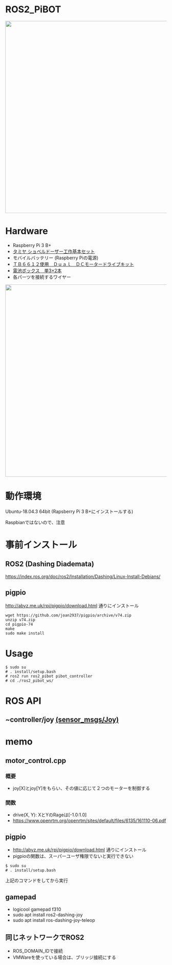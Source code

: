 # ROS2_PiBOT
<img src="https://user-images.githubusercontent.com/1625932/72203578-ba238580-34b0-11ea-9230-da99632cd875.jpg" width="600px">

# Hardware
 - Raspberry Pi 3 B+
 - [タミヤ ショベルドーザー工作基本セット](https://www.amazon.co.jp/%E3%82%BF%E3%83%9F%E3%83%A4-%E6%A5%BD%E3%81%97%E3%81%84%E5%B7%A5%E4%BD%9C%E3%82%B7%E3%83%AA%E3%83%BC%E3%82%BA-No-107-%E3%82%B7%E3%83%A7%E3%83%99%E3%83%AB%E3%83%89%E3%83%BC%E3%82%B6%E3%83%BC%E5%B7%A5%E4%BD%9C%E5%9F%BA%E6%9C%AC%E3%82%BB%E3%83%83%E3%83%88-70107/dp/B002DR3H5I/ref=pd_aw_sbs_21_5/356-6988335-3432811?_encoding=UTF8&pd_rd_i=B002DR3H5I&pd_rd_r=47ed4ac3-e9e9-4253-87ec-194fb1966823&pd_rd_w=8iAcA&pd_rd_wg=sCtHp&pf_rd_p=1893a417-ba87-4709-ab4f-0dece788c310&pf_rd_r=8J7W5P57K8F1MMVJAQH6&psc=1&refRID=8J7W5P57K8F1MMVJAQH6)
 - モバイルバッテリー (Raspberry Piの電源)
 - [ＴＢ６６１２使用　Ｄｕａｌ　ＤＣモータードライブキット](http://akizukidenshi.com/catalog/g/gK-11219/)
 - [電池ボックス　単3×2本](http://akizukidenshi.com/catalog/g/gP-00208/)
 - 各パーツを接続するワイヤー

<img src="https://user-images.githubusercontent.com/1625932/75606242-21af9600-5b2e-11ea-855c-77d55bd2453f.png" width="600px">

# 動作環境
Ubuntu-18.04.3 64bit (Rapsberry Pi 3 B+にインストールする)

Raspbianではないので、注意

# 事前インストール
## ROS2 (Dashing Diademata)
https://index.ros.org/doc/ros2/Installation/Dashing/Linux-Install-Debians/

## pigpio
http://abyz.me.uk/rpi/pigpio/download.html 通りにインストール

```
wget https://github.com/joan2937/pigpio/archive/v74.zip
unzip v74.zip
cd pigpio-74
make
sudo make install
```

# Usage
```
$ sudo su
# . install/setup.bash
# ros2 run ros2_pibot pibot_controller
# cd ./ros2_pibot_ws/
```

# ROS API
## ~controller/joy  [(sensor_msgs/Joy)](http://docs.ros.org/api/sensor_msgs/html/msg/Joy.html)

# memo
## motor_control.cpp
### 概要
 - joy[X]とjoy[Y]をもらい、その値に応じて２つのモーターを制御する
### 関数
 - drive(X, Y): XとYのRageは[-1.0:1.0]
 - https://www.openrtm.org/openrtm/sites/default/files/6135/161110-06.pdf


## pigpio
 - http://abyz.me.uk/rpi/pigpio/download.html 通りにインストール
 - pigpioの関数は、スーパーユーザ権限でないと実行できない
 ```
 $ sudo su
 # . install/setup.bash
```
上記のコマンドをしてから実行

## gamepad
- logicool gamepad f310
- sudo apt install ros2-dashing-joy
- sudo apt install ros-dashing-joy-teleop

## 同じネットワークでROS2
 - ROS_DOMAIN_IDで接続
 - VMWareを使っている場合は、ブリッジ接続にする
